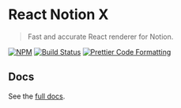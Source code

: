 # React Notion X

> Fast and accurate React renderer for Notion.

[![NPM](https://img.shields.io/npm/v/@texonom/nreact.svg)](https://www.npmjs.com/package/@texonom/nreact) [![Build Status](https://github.com/texonom/notion-node/actions/workflows/test.yml/badge.svg)](https://github.com/texonom/notion-node/actions/workflows/test.yml) [![Prettier Code Formatting](https://img.shields.io/badge/code_style-prettier-brightgreen.svg)](https://prettier.io)

## Docs

See the [full docs](https://github.com/texonom/notion-node).
